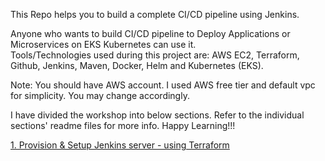 This Repo helps you to build a complete CI/CD pipeline using Jenkins.

Anyone who wants to build CI/CD pipeline to Deploy Applications or Microservices on EKS Kubernetes can use it.  
Tools/Technologies used during this project are: AWS EC2, Terraform, Github, Jenkins, Maven, Docker, Helm and Kubernetes (EKS).  

Note: You should have AWS account. I used AWS free tier and default vpc for simplicity. You may change accordingly.  

I have divided the workshop into below sections. Refer to the individual sections' readme files for more info. Happy Learning!!!  

[1. Provision & Setup Jenkins server - using Terraform](https://github.com/SBK-DEMOS/CICD-project1/tree/main/1.%20Provision%20%26%20Setup%20Jenkins%20server)


